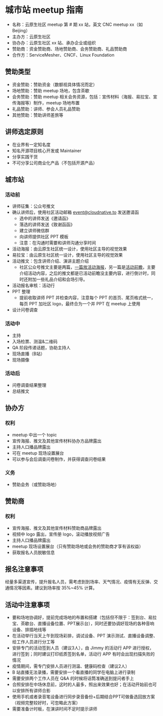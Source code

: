 # 城市站 meetup 指南

- 名称：云原生社区 meetup 第 # 期 xx 站，英文 CNC meetup xx（如 Beijing）
- 主办方：云原生社区
- 协办办：云原生社区 xx 站、承办企业或组织
- 赞助商：资金赞助商、场地赞助商、会务赞助商、礼品赞助商
- 合作方：ServiceMesher、CNCF、Linux Foundation

## 赞助类型

- 资金赞助：赞助资金（数额视具体情况而定）
- 场地赞助：赞助 meetup 场地，包含茶歇
- 会务赞助：赞助 meetup 相关会务资源，包括：宣传材料（海报、易拉宝、宣传海报等）制作，meetup 场地布置
- 礼品赞助：讲师、参会人员礼品赞助
- 其他赞助：赞助讲师差旅等

## 讲师选定原则

- 在业界有一定知名度
- 知名开源项目核心开发或 Maintainer
- 分享实践干货
- 不可分享公司商业化产品（不包括开源产品）

## 城市站

### 活动前

- 讲师征集：公众号推文
- 确认讲师后，使用社区活动邮箱 [event@cloudnative.to](event@cloudnative.to) 发送邀请函
  - 选中的讲师发送《邀请函》
  - 落选的讲师发送《致谢函函》
  - 建立讲师微信群
  - 向讲师提供社区 PPT 模板
  - 注意：在沟通时需要和讲师沟通分享时间
- 活动海报：由云原生社区统一设计，使用社区主导的视觉效果
- 易拉宝：由云原生社区统一设计，使用社区主导的视觉效果
- 活动推文：包含讲师介绍、演讲主题介绍
  - 社区公众号推文主要是两篇，[一篇放活动海报](https://mp.weixin.qq.com/s/I2z3i1VKMShVhOyU4XIxlg)，另一篇是[活动前瞻](https://mp.weixin.qq.com/s/DjKGjIQto-Orakcg3LS2Sg)，主要介绍活动内容，之后的推文都是已活动前瞻没主要内容，进行倒计时，同时还附加一些礼品介绍和会场引导。
- 活动报名审核：活动行
- PPT 整理
  - 提前收取讲师 PPT 并检查内容，注意每个 PPT 的首页、尾页格式统一，每页 PPT 加社区 logo，最终合为一个并 PPT 在 meetup 上使用
- 设计问卷调查

### 活动中

- 主持
- 入场检票、测温&二维码
- QA 阶段传递话题，协助主持人
- 现场直播（B站）
- 现场摄像

### 活动后

- 问卷调查结果整理
- 总结推文

## 协办方

### 权利

- meetup 中出一个 topic
- 宣传海报、推文及其他宣传材料协办方品牌露出
- 主持人口播品牌露出
- 可在 meetup 现场设置展台
- 可以参与会后调查问卷制作，并获得调查问卷结果

### 义务

- 赞助会务（或赞助场地）

## 赞助商

### 权利

- 宣传海报、推文及其他宣传材料赞助商品牌露出
- 视频中 logo 露出，宣传册 logo，滚动播放视频广告
- 主持人口播品牌露出
- meetup 现场设置展台（只有赞助场地或会务的赞助商才享有该权益）
- 获取报名人员脱敏信息

## 报名注意事项

经量多渠道宣传，提升报名人员，需考虑到到场率、天气情况、疫情有无反弹、交通情况等因素。建议到场率按 35%~45% 计算。

## 活动中注意事项

- 要和场地协调好，提前完成场地的布置和搭建（包括但不限于：签到台、易拉宝、茶歇台、直播设备位置、PPT展示台），同时还要协调好现场的各种音响设备、排插地线等
- 在活动举行当天上午到现场彩排，调试设备、PPT 演示测试、直播设备调整、给工作人员进行分工等
- 安排专门的活动签到人员（建议3人），由 Jimmy 的活动行 APP 进行授权，进行签到；同时建议打印纸质签到名单，活动行 APP 有时会出现扫描失败的情况
- 疫情期间，需专门安排人员进行测温、健康码检查（建议2人）
- B 站直播无法录播，需要安排一个看直播的同学在电脑上进行录制
- 需要安排两个工作人员在 Q&A 的时候将话筒准确送到提问者手上
- 合照安排在中场休息前，这时的人最多，照出来效果也好；在活动开始前也可以安排所有讲师合影
- 使用手机或者录音笔设备进行同步录音备份+后期结合PPT可做备选回放方案（视频完整较好时，可忽略此方案）
- 需要准备计时板，在演讲时间不足时提示讲师